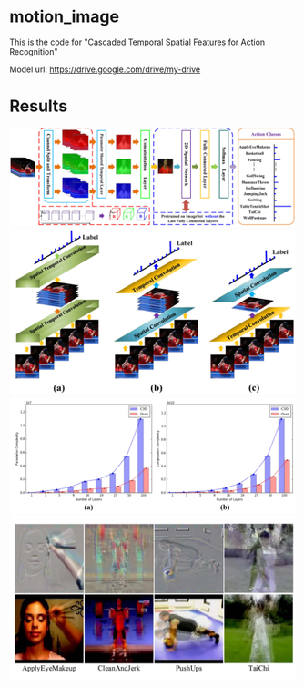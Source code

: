 # motion_image

This is the code for "Cascaded Temporal Spatial Features for Action Recognition"

Model url: https://drive.google.com/drive/my-drive

# Results
![Alt text](https://github.com/Tsingzao/motion_image/blob/master/Results/NetArchitecture.jpg)
![Alt text](https://github.com/Tsingzao/motion_image/blob/master/Results/comparison.jpg)
![Alt text](https://github.com/Tsingzao/motion_image/blob/master/Results/parameter.jpg)
![Alt text](https://github.com/Tsingzao/motion_image/blob/master/Results/visualization.jpg)
